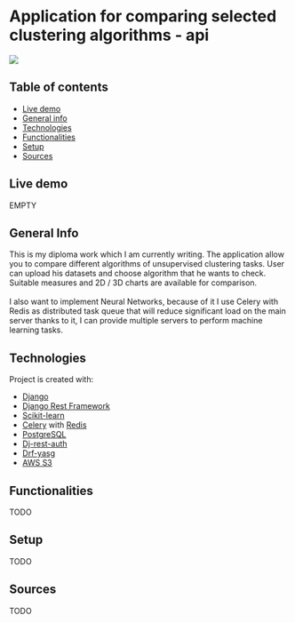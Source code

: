 # Application for comparing selected clustering algorithms - api

![](https://img.shields.io/static/v1?label=&message=Project%20is%20in%20the%20making&color=red)

## Table of contents

- [Live demo](#live-demo)
- [General info](#general-info)
- [Technologies](#technologies)
- [Functionalities](#functionalities)
- [Setup](#setup)
- [Sources](#sources)

## Live demo

EMPTY

## General Info

This is my diploma work which I am currently writing. The application allow you to compare different algorithms of unsupervised clustering tasks. 
User can upload his datasets and choose algorithm that he wants to check. Suitable measures and 2D / 3D charts are available for comparison.\
<br/>
I also want to implement Neural Networks, because of it I use Celery with Redis as distributed task queue that will reduce significant load on the main server 
thanks to it, I can provide multiple servers to perform machine learning tasks.

## Technologies

Project is created with:

- [Django](https://www.djangoproject.com/)
- [Django Rest Framework](https://www.django-rest-framework.org/)
- [Scikit-learn](https://scikit-learn.org/stable/index.html)
- [Celery](https://docs.celeryproject.org/en/stable/) with [Redis](https://redis.io/)
- [PostgreSQL](https://www.postgresql.org/)
- [Dj-rest-auth](https://github.com/iMerica/dj-rest-auth)
- [Drf-yasg](https://github.com/axnsan12/drf-yasg)
- [AWS S3](https://aws.amazon.com/s3/)

## Functionalities

TODO

## Setup

TODO

## Sources

TODO
